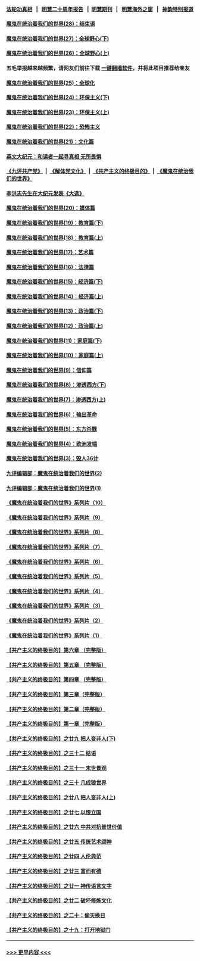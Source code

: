 #### [法轮功真相](https://github.com/gfw-breaker/truth/blob/master/README.md?t=0) &nbsp;&nbsp;|&nbsp;&nbsp; [明慧二十周年报告](https://github.com/gfw-breaker/mh-reports/blob/master/README.md?t=0) &nbsp;&nbsp;|&nbsp;&nbsp;[明慧期刊](https://github.com/gfw-breaker/mh-qikan) &nbsp;&nbsp;|&nbsp;&nbsp; [明慧海外之窗](https://github.com/gfw-breaker/mh-news/blob/master/README.md?t=0) &nbsp;&nbsp;|&nbsp;&nbsp; [神韵特别报道](https://github.com/gfw-breaker/mh-news/blob/master/shenyun.md?t=0)
#### [魔鬼在统治着我们的世界(28)：结束语](../pages/nsc422/n10936246.md?t=07081401) 
#### [魔鬼在统治着我们的世界(27)：全球野心(下)](../pages/nsc422/n10928319.md?t=07081401) 
#### [魔鬼在统治着我们的世界(26)：全球野心(上)](../pages/nsc422/n10900318.md?t=07081401) 
#### 五毛举报越来越频繁，请网友们前往下载 [一键翻墙软件](https://github.com/gfw-breaker/ssr-accounts)，并将此项目推荐给亲友
#### [魔鬼在统治着我们的世界(25)：全球化](../pages/nsc422/n10788205.md?t=07081401) 
#### [魔鬼在统治着我们的世界(24)：环保主义(下)](../pages/nsc422/n10695307.md?t=07081401) 
#### [魔鬼在统治着我们的世界(23)：环保主义(上)](../pages/nsc422/n10688613.md?t=07081401) 
#### [魔鬼在统治着我们的世界(22)：恐怖主义](../pages/nsc422/n10614727.md?t=07081401) 
#### [魔鬼在统治着我们的世界(21)：文化篇](../pages/nsc422/n10597706.md?t=07081401) 
#### [英文大纪元：和读者一起寻真相 无所畏惧](../pages/nsc422/n12542027.md?t=07081401) 
#### [《九评共产党》](https://github.com/begood0513/9ping.md/blob/master/README.md) &nbsp;|&nbsp; [《解体党文化》](../../../../jtdwh.md/blob/master/README.md)  &nbsp;|&nbsp; [《共产主义的终极目的》](../../../../gczydzjmd.md/blob/master/README.md) &nbsp;|&nbsp; [《魔鬼在统治我们的世界》](../../../../mgztzwmdsj.md/blob/master/README.md) 
#### [李洪志先生在大纪元发表《大选》](../pages/nsc422/n12534746.md?t=07081401) 
#### [魔鬼在统治着我们的世界(20)：媒体篇](../pages/nsc422/n10586579.md?t=07081401) 
#### [魔鬼在统治着我们的世界(19)：教育篇(下)](../pages/nsc422/n10564808.md?t=07081401) 
#### [魔鬼在统治着我们的世界(18)：教育篇(上)](../pages/nsc422/n10526970.md?t=07081401) 
#### [魔鬼在统治着我们的世界(17)：艺术篇](../pages/nsc422/n10499093.md?t=07081401) 
#### [魔鬼在统治着我们的世界(16)：法律篇](../pages/nsc422/n10485969.md?t=07081401) 
#### [魔鬼在统治着我们的世界(15)：经济篇(下)](../pages/nsc422/n10469975.md?t=07081401) 
#### [魔鬼在统治着我们的世界(14)：经济篇(上)](../pages/nsc422/n10457370.md?t=07081401) 
#### [魔鬼在统治着我们的世界(13)：政治篇(下)](../pages/nsc422/n10448270.md?t=07081401) 
#### [魔鬼在统治着我们的世界(12)：政治篇(上)](../pages/nsc422/n10444576.md?t=07081401) 
#### [魔鬼在统治着我们的世界(11)：家庭篇(下)](../pages/nsc422/n10440961.md?t=07081401) 
#### [魔鬼在统治着我们的世界(10)：家庭篇(上)](../pages/nsc422/n10435448.md?t=07081401) 
#### [魔鬼在统治着我们的世界(9)：信仰篇](../pages/nsc422/n10432159.md?t=07081401) 
#### [魔鬼在统治着我们的世界(8)：渗透西方(下)](../pages/nsc422/n10429603.md?t=07081401) 
#### [魔鬼在统治着我们的世界(7)：渗透西方(上)](../pages/nsc422/n10426013.md?t=07081401) 
#### [魔鬼在统治着我们的世界(6)：输出革命](../pages/nsc422/n10421536.md?t=07081401) 
#### [魔鬼在统治着我们的世界(5)：东方杀戮](../pages/nsc422/n10417707.md?t=07081401) 
#### [魔鬼在统治着我们的世界(4)：欧洲发端](../pages/nsc422/n10414890.md?t=07081401) 
#### [魔鬼在统治着我们的世界(3)：毁人36计](../pages/nsc422/n10411583.md?t=07081401) 
#### [九评编辑部：魔鬼在统治着我们的世界(2)](../pages/nsc422/n10410036.md?t=07081401) 
#### [九评编辑部：魔鬼在统治着我们的世界(1)](../pages/nsc422/n10406825.md?t=07081401) 
#### [《魔鬼在统治着我们的世界》系列片（10）](../pages/nsc422/n12292670.md?t=07081401) 
#### [《魔鬼在统治着我们的世界》系列片（9）](../pages/nsc422/n12290859.md?t=07081401) 
#### [《魔鬼在统治着我们的世界》系列片（8）](../pages/nsc422/n12287445.md?t=07081401) 
#### [《魔鬼在统治着我们的世界》系列片（7）](../pages/nsc422/n12283425.md?t=07081401) 
#### [《魔鬼在统治着我们的世界》系列片（6）](../pages/nsc422/n12282314.md?t=07081401) 
#### [《魔鬼在统治着我们的世界》系列片（5）](../pages/nsc422/n12281419.md?t=07081401) 
#### [《魔鬼在统治着我们的世界》系列片（4）](../pages/nsc422/n12274024.md?t=07081401) 
#### [《魔鬼在统治着我们的世界》系列片（3）](../pages/nsc422/n12271322.md?t=07081401) 
#### [《魔鬼在统治着我们的世界》系列片（2）](../pages/nsc422/n12269049.md?t=07081401) 
#### [《魔鬼在统治着我们的世界》系列片（1）](../pages/nsc422/n12267575.md?t=07081401) 
#### [【共产主义的终极目的】第六章 （完整版）](../pages/nsc422/n11428913.md?t=07081401) 
#### [【共产主义的终极目的】第五章 （完整版）](../pages/nsc422/n11428912.md?t=07081401) 
#### [【共产主义的终极目的】第四章 （完整版）](../pages/nsc422/n11428907.md?t=07081401) 
#### [【共产主义的终极目的】第三章（完整版）](../pages/nsc422/n11428848.md?t=07081401) 
#### [【共产主义的终极目的】第二章（完整版）](../pages/nsc422/n11428831.md?t=07081401) 
#### [【共产主义的终极目的】第一章（完整版）](../pages/nsc422/n11417651.md?t=07081401) 
#### [【共产主义的终极目的】之廿九 把人变非人(下)](../pages/nsc422/n11344140.md?t=07081401) 
#### [【共产主义的终极目的】之三十二 结语](../pages/nsc422/n11360535.md?t=07081401) 
#### [【共产主义的终极目的】之三十一 末世景观](../pages/nsc422/n11351129.md?t=07081401) 
#### [【共产主义的终极目的】之三十 几成狼世界](../pages/nsc422/n11348280.md?t=07081401) 
#### [【共产主义的终极目的】之廿八 把人变非人(上)](../pages/nsc422/n11340492.md?t=07081401) 
#### [【共产主义的终极目的】之廿七 以恨立国](../pages/nsc422/n11336944.md?t=07081401) 
#### [【共产主义的终极目的】之廿六 中共对抗普世价值](../pages/nsc422/n11324785.md?t=07081401) 
#### [【共产主义的终极目的】之廿五 传统艺术颂神](../pages/nsc422/n11296396.md?t=07081401) 
#### [【共产主义的终极目的】之廿四 人伦典范](../pages/nsc422/n11296397.md?t=07081401) 
#### [【共产主义的终极目的】之廿三 富而有德](../pages/nsc422/n11283598.md?t=07081401) 
#### [【共产主义的终极目的】之廿一 神传语言文字](../pages/nsc422/n11263265.md?t=07081401) 
#### [【共产主义的终极目的】之廿二 破坏修炼文化](../pages/nsc422/n11245728.md?t=07081401) 
#### [【共产主义的终极目的】之二十：偷天换日](../pages/nsc422/n11238846.md?t=07081401) 
#### [【共产主义的终极目的】之十九：打开地狱门](../pages/nsc422/n11206376.md?t=07081401) 

----
#### [ >>> 更早内容 <<< ](../indexes/nsc422-earlier.md)
